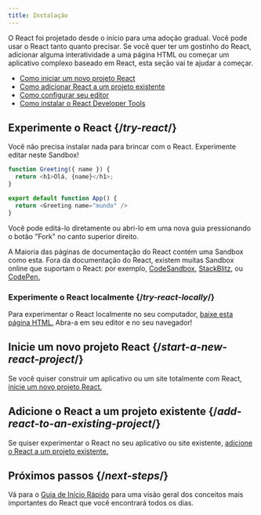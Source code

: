 ```yaml
---
title: Instalação
---
```


<Intro>

O React foi projetado desde o início para uma adoção gradual. Você pode usar o React tanto quanto precisar. Se você quer ter um gostinho do React, adicionar alguma interatividade a uma página HTML ou começar um aplicativo complexo baseado em React, esta seção vai te ajudar a começar.

</Intro>

<YouWillLearn isChapter={true}>

* [Como iniciar um novo projeto React](/learn/start-a-new-react-project)
* [Como adicionar React a um projeto existente](/learn/add-react-to-an-existing-project)
* [Como configurar seu editor](/learn/editor-setup)
* [Como instalar o React Developer Tools](/learn/react-developer-tools)

</YouWillLearn>

## Experimente o React {/*try-react*/}

Você não precisa instalar nada para brincar com o React. Experimente editar neste Sandbox!

<Sandpack>

```js
function Greeting({ name }) {
  return <h1>Olá, {name}</h1>;
}

export default function App() {
  return <Greeting name="mundo" />
}
```

</Sandpack>

Você pode editá-lo diretamente ou abri-lo em uma nova guia pressionando o botão "Fork" no canto superior direito.

A Maioria das páginas de documentação do React contém uma Sandbox como esta. Fora da documentação do React, existem muitas Sandbox online que suportam o React: por exemplo, [CodeSandbox](https://codesandbox.io/s/new), [StackBlitz](https://stackblitz.com/fork/react), ou [CodePen.](https://codepen.io/pen?&editors=0010&layout=left&prefill_data_id=3f4569d1-1b11-4bce-bd46-89090eed5ddb)

### Experimente o React localmente {/*try-react-locally*/}

Para experimentar o React localmente no seu computador, [baixe esta página HTML.](https://gist.githubusercontent.com/gaearon/0275b1e1518599bbeafcde4722e79ed1/raw/db72dcbf3384ee1708c4a07d3be79860db04bff0/example.html) Abra-a em seu editor e no seu navegador!

## Inicie um novo projeto React {/*start-a-new-react-project*/}

Se você quiser construir um aplicativo ou um site totalmente com React, [inicie um novo projeto React.](/learn/start-a-new-react-project)

## Adicione o React a um projeto existente {/*add-react-to-an-existing-project*/}

Se quiser experimentar o React no seu aplicativo ou site existente, [adicione o React a um projeto existente.](/learn/add-react-to-an-existing-project)

## Próximos passos {/*next-steps*/}

Vá para o [Guia de Início Rápido](/learn) para uma visão geral dos conceitos mais importantes do React que você encontrará todos os dias.